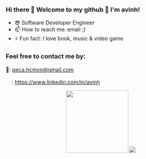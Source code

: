 ### Hi there 👋 Welcome to my github 🌸 I'm avinh!

- 😎 Software Developer Engineer
- 📫 How to reach me: email ;)
- ⚡ Fun fact: I love book, music & video game

### Feel free to contact me by:

📧: peca.hcmvn@gmail.com

<img src="https://img.icons8.com/color/344/linkedin-circled--v1.png" width="16px" height="16px">: https://www.linkedin.com/in/avinh

<p align="center">
  <img height="165px" src="https://github-readme-stats.vercel.app/api?username=avinh&show_icons=true">
  <img src="https://github-readme-stats.vercel.app/api/top-langs/?username=avinh&layout=compact&hide_border=true&hide=html,css,vue&langs_count=6" />
</p>
